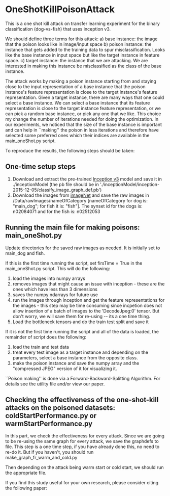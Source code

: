 # OneShotKillPoisonAttack

This is a one shot kill attack on transfer learning experiment for the binary classification (dog-vs-fish) that uses inception v3.

We should define three terms for this attack:
a) base instance: the image that the poison looks like in image/input space
b) poison instance: the instance that gets added to the training data to spur misclassification. Looks like the base instance in input space but like the target instance in feature space.
c) target instance: the instance that we are attacking. We are interested in making this instance be misclassified as the class of the base instance.

The attack works by making a poison instance starting from and staying close to the input representation of a base instance that the poison instance's feature representation is close to the target instance's feature representation. Given a target instance, there are many ways that one could select a base instance. We can select a base instance that its feature representation is close to the target instance feature representation, or we can pick a random base instance, or pick any one that we like. This choice my change the number of iterations needed for doing the optimization. In our experiments, we noticed that the size of the base instance is important and can help in ``making'' the poison in less iterations and therefore have selected some preferred ones which their indices are available in the main_oneShot.py script.

To reproduce the results, the following steps should be taken:

## One-time setup steps
1. Download and extract the pre-trained [Inception v3](http://download.tensorflow.org/models/image/imagenet/inception-2015-12-05.tgz) model and save it in ./inceptionModel (the pb file should be in './inceptionModel/inception-2015-12-05/classify_image_graph_def.pb')
2. Download the images from [imageNet](http://www.image-net.org/) and save the raw images in /Data/rawImages/nameOfCategory [nameOfCategory for dog is: "main_dog"; for fish it is: "fish"]. The synset id for the dogs is: n02084071 and for the fish is: n02512053

## Running the main file for making poisons: main_oneShot.py
Update directories for the saved raw images as needed. It is initially set to main_dog and fish.

If this is the first time running the script, set firsTime = True in the main_oneShot.py script. This will do the following:
1. load the images into numpy arrays
2. removes images that might cause an issue with inception - these are the ones which have less than 3 dimensions
3. saves the numpy ndarrays for future use
4. run the images through inception and get the feature representations for the images - this step may be time consuming since incpetion does not allow insertion of a batch of images to the 'DecodeJpeg:0' tensor. But don't worry, we will save them for re-using -- its a one time thing.
5. Load the bottleneck tensors and do the train test split and save it

If it is not the first time running the script and all of the data is loaded, the remainder of script does the following:
1. load the train and test data 
2. treat every test image as a target instance and depending on the parameters, select a base instance from the opposite class.
3. make the poison instance and save the numpy array and the "compressed JPEG" version of it for visualizing it. 

``Poison making'' is done via a Forward-Backward-Splitting Algorithm. For details see the utility file and/or view our paper.

## Checking the effectiveness of the one-shot-kill attacks on the poisoned datasets: coldStartPerformance.py or warmStartPerformance.py

In this part, we check the effectiveness for every attack. Since we are going to be re-using the same graph for every attack, we save the graphdefs to file. This step is a one time step, if you have already done this, no need to re-do it. But if you haven't, you should run make_graph_fr_warm_and_cold.py

Then depending on the attack being warm start or cold start, we should run the appropriate file.


If you find this study useful for your own research, please consider citing the following paper:


